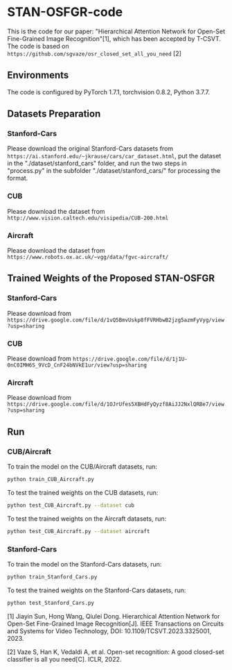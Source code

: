 # STAN-OSFGR-code
This is the code for our paper: "Hierarchical Attention Network for Open-Set Fine-Grained Image Recognition"[1], which has been accepted by T-CSVT. The code is based on `https://github.com/sgvaze/osr_closed_set_all_you_need` [2]  

## Environments
The code is configured by PyTorch 1.7.1, torchvision 0.8.2, Python 3.7.7.

## Datasets Preparation  
### Stanford-Cars
Please download the original Stanford-Cars datasets from `https://ai.stanford.edu/~jkrause/cars/car_dataset.html`,  put the dataset in the "./dataset/stanford_cars" folder, and run the two steps in "process.py" in the subfolder "./dataset/stanford_cars/"  for processing the format.

### CUB
Please download the dataset from `http://www.vision.caltech.edu/visipedia/CUB-200.html`

### Aircraft
Please download the dataset from `https://www.robots.ox.ac.uk/~vgg/data/fgvc-aircraft/`

## Trained Weights of the Proposed STAN-OSFGR

### Stanford-Cars
Please download from `https://drive.google.com/file/d/1vQ5BmvUskp8fFVRHbwB2jzg5azmFyVyg/view?usp=sharing`

### CUB
Please download from `https://drive.google.com/file/d/1j1U-0nC0IMH6S_9VcD_CnF24bNVkE1ur/view?usp=sharing`

### Aircraft
Please download from `https://drive.google.com/file/d/1OJrUfes5XBHdFyQyzf8AiJJ2NxlQRBe7/view?usp=sharing`

## Run

### CUB/Aircraft

To train the model on the CUB/Aircraft datasets, run:

```Bash
python train_CUB_Aircraft.py
```

To test the trained weights on the CUB datasets, run:

```Bash
python test_CUB_Aircraft.py --dataset cub
```

To test the trained weights on the Aircraft datasets, run:

```Bash
python test_CUB_Aircraft.py --dataset aircraft
```

### Stanford-Cars

To train the model on the Stanford-Cars datasets, run:

```Bash
python train_Stanford_Cars.py
```

To test the trained weights on the Stanford-Cars datasets, run:

```Bash
python test_Stanford_Cars.py
```

[1] Jiayin Sun, Hong Wang, Qiulei Dong. Hierarchical Attention Network for Open-Set Fine-Grained Image Recognition[J]. IEEE Transactions on Circuits and Systems for Video Technology, DOI: 10.1109/TCSVT.2023.3325001, 2023.

[2] Vaze S, Han K, Vedaldi A, et al. Open-set recognition: A good closed-set classifier is all you need[C]. ICLR, 2022.
